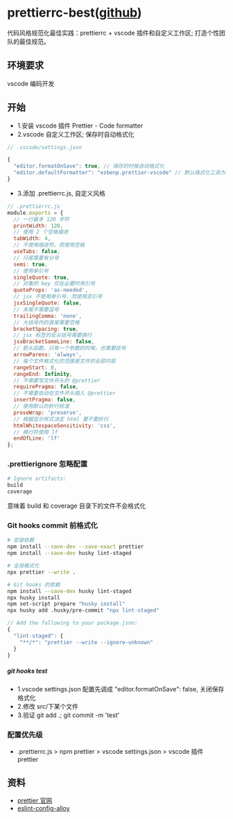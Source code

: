 # prettierrc-best([github](https://github.com/luozyiii/prettierrc-best))

代码风格规范化最佳实践：prettierrc + vscode 插件和自定义工作区; 打造个性团队的最佳规范。

## 环境要求

vscode 编码开发

## 开始

- 1.安装 vscode 插件 Prettier - Code formatter
- 2.vscode 自定义工作区; 保存时自动格式化

```js
// .vscode/settings.json

{
  "editor.formatOnSave": true, // 保存的时候自动格式化
  "editor.defaultFormatter": "esbenp.prettier-vscode" // 默认格式化工具为 prettier
}
```

- 3.添加 .prettierrc.js, 自定义风格

```js
// .prettierrc.js
module.exports = {
  // 一行最多 120 字符
  printWidth: 120,
  // 使用 2 个空格缩进
  tabWidth: 4,
  // 不使用缩进符，而使用空格
  useTabs: false,
  // 行尾需要有分号
  semi: true,
  // 使用单引号
  singleQuote: true,
  // 对象的 key 仅在必要时用引号
  quoteProps: 'as-needed',
  // jsx 不使用单引号，而使用双引号
  jsxSingleQuote: false,
  // 末尾不需要逗号
  trailingComma: 'none',
  // 大括号内的首尾需要空格
  bracketSpacing: true,
  // jsx 标签的反尖括号需要换行
  jsxBracketSameLine: false,
  // 箭头函数，只有一个参数的时候，也需要括号
  arrowParens: 'always',
  // 每个文件格式化的范围是文件的全部内容
  rangeStart: 0,
  rangeEnd: Infinity,
  // 不需要写文件开头的 @prettier
  requirePragma: false,
  // 不需要自动在文件开头插入 @prettier
  insertPragma: false,
  // 使用默认的折行标准
  proseWrap: 'preserve',
  // 根据显示样式决定 html 要不要折行
  htmlWhitespaceSensitivity: 'css',
  // 换行符使用 lf
  endOfLine: 'lf'
};
```

### .prettierignore 忽略配置

```bash
# Ignore artifacts:
build
coverage
```

意味着 build 和 coverage 目录下的文件不会格式化

### Git hooks commit 前格式化

```bash
# 安装依赖
npm install --save-dev --save-exact prettier
npm install --save-dev husky lint-staged

# 全局格式化
npx prettier --write .

# Git hooks 的依赖
npm install --save-dev husky lint-staged
npx husky install
npm set-script prepare "husky install"
npx husky add .husky/pre-commit "npx lint-staged"
```

```js
// Add the following to your package.json:
{
  "lint-staged": {
    "**/*": "prettier --write --ignore-unknown"
  }
}
```

##### git hooks test

- 1.vscode settings.json 配置先调成 "editor.formatOnSave": false, 关闭保存格式化
- 2.修改 src/下某个文件
- 3.验证 git add .; git commit -m 'test'

### 配置优先级

- .prettierrc.js > npm prettier > vscode settings.json > vscode 插件 prettier

## 资料

- [prettier 官网](https://www.prettier.cn/docs/install.html)
- [eslint-config-alloy](https://github.com/AlloyTeam/eslint-config-alloy)
